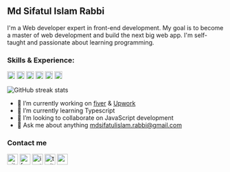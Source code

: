 ## Md Sifatul Islam Rabbi
I'm a Web developer expert in front-end development. My goal is to become a master of web development and build the next big web app. I'm self-taught and passionate about learning programming.

### Skills & Experience:
<code><img src='https://github.com/temujins/temujins/blob/main/icons/reactjs_logo.svg' alt='reactjs' height='18'></code>
<code><img src='https://github.com/temujins/temujins/blob/main/icons/javascript_logo.svg' alt='javascript' height='18'></code>
<code><img src='https://github.com/temujins/temujins/blob/main/icons/typescript_logo.svg' alt='typescript' height='18'></code>
<code><img src='https://github.com/temujins/temujins/blob/main/icons/css_logo.svg' alt='css' height='18'></code>
<code><img src='https://github.com/temujins/temujins/blob/main/icons/sass_logo.svg' alt='sass' height='18'></code>
<code><img src='https://github.com/temujins/temujins/blob/main/icons/html_logo.svg' alt='html' height='18'></code>

![GitHub streak stats](https://github-readme-streak-stats.herokuapp.com/?user=temujins&theme=onedark)

- 🔭 I’m currently working on [fiver](https://www.fiverr.com/sifatul20) & [Upwork](https://www.upwork.com/freelancers/~01a4811642864f0e7c)
- 🌱 I’m currently learning Typescript
- 👯 I’m looking to collaborate on JavaScript development
- 💬 Ask me about anything mdsifatulislam.rabbi@gmail.com

### Contact me
[<img src='https://cdn.jsdelivr.net/npm/simple-icons@3.0.1/icons/github.svg' alt='github' height='25'>](https://github.com/temujins)  [<img src='https://cdn.jsdelivr.net/npm/simple-icons@3.0.1/icons/facebook.svg' alt='facebook' height='25'>](https://www.facebook.com/ttemujinRabbi)  [<img src='https://cdn.jsdelivr.net/npm/simple-icons@3.0.1/icons/instagram.svg' alt='instagram' height='25'>](https://www.instagram.com/ttemujinrabbi/)  [<img src='https://cdn.jsdelivr.net/npm/simple-icons@3.0.1/icons/twitter.svg' alt='twitter' height='25'>](https://twitter.com/sifatul_rabbi)  [<img src='https://cdn.jsdelivr.net/npm/simple-icons@3.0.1/icons/icloud.svg' alt='website' height='25'>](sifatulislamrabbi.web.app/)
